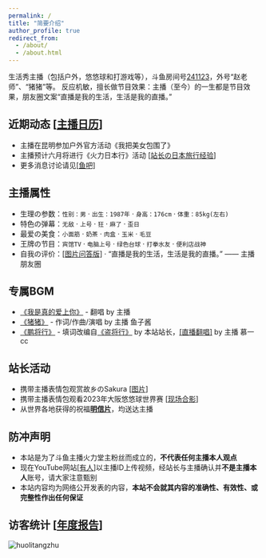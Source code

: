 ```yaml
---
permalink: /
title: "简要介绍"
author_profile: true
redirect_from: 
  - /about/
  - /about.html
---
```


生活秀主播（包括户外，悠悠球和打游戏等），斗鱼房间号[241123](https://www.douyu.com/241123)，外号“赵老师”、“猪猪”等。
反应机敏，擅长做节目效果：主播（至今）的一生都是节目效果，朋友圈文案“直播是我的生活，生活是我的直播。”

## 近期动态 [[主播日历](https://huolitangzhu.github.io/calendar/)]

* 主播在昆明参加户外官方活动《我把美女包围了》
* 主播预计六月将进行《火力日本行》活动 [[站长の日本旅行经验](https://huolitangzhu.github.io/jpn_travel/)]
* 更多消息讨论请见[[鱼吧]](https://yuba.douyu.com/group/3022) 

## 主播属性

* 生理の参数：`性别：男` · `出生：1987年` · `身高：176cm` · `体重：85kg(左右)`
* 特色の弹幕：`无敌` · `上号` · `狂` · `麻了` · `歪日`
* 最爱の美食：`小面筋` · `奶茶` · `肉盒` · `玉米` · `毛豆`
* 王牌の节目：`宾馆TV` · `电脑上号` · `绿色台球` · `打拳水友` · `便利店战神`
* 自我の评价：[[图片问答版]](/images/about/bio.png) · “直播是我的生活，生活是我的直播。” —— 主播朋友圈

## 专属BGM

* [《我是真的爱上你》](https://music.163.com/song?id=1877540723) - 翻唱 by 主播
* [《猪猪》](https://music.163.com/#/song?id=1994572467) - 作词/作曲/演唱 by 主播 鱼子酱
* [《鹏将行》](https://yuba.douyu.com/p/593050641622217731) - 填词改编自[《盗将行》](https://music.163.com/#/song?id=574566207) by 本站站长，[[直播翻唱]](https://v.douyu.com/show/wLjGvLZPeexMmO90) by 主播 慕一cc

## 站长活动

* 携带主播表情包观赏故乡のSakura [[图片](/images/about/Sakura_24.png)]
* 携带主播表情包观看2023年大阪悠悠球世界赛 [[现场合影](/images/news/2023WYYC.PNG)]
* 从世界各地获得的祝福[**明信片**](https://huolitangzhu.github.io/postcards/)，均送达主播

## 防冲声明

* 本站是为了斗鱼主播火力堂主粉丝而成立的，**不代表任何主播本人观点**
* 现在YouTube网站[[有人](/images/about/fake.png)]以主播ID上传视频，经站长与主播确认并**不是主播本人**账号，请大家注意甄别 
* 本站内容均为网络公开发表的内容，**本站不会就其内容的准确性、有效性、或完整性作出任何保证**

## 访客统计 [[年度报告](https://huolitangzhu.github.io/annual_report/)]

 <img src="https://komarev.com/ghpvc/?username=huolitangzhu&base=144200&label=Total%20page%20views&color=lightgrey&style=for-the-badge" alt="huolitangzhu" /> 

